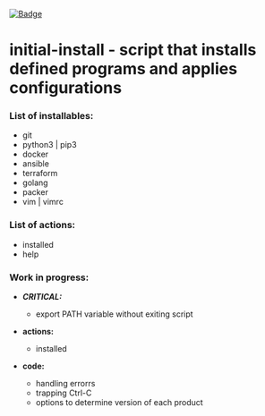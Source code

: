[![Badge](https://img.shields.io/badge/state-work%20in%20progress-yellowgreen.svg)]()


# initial-install - script that installs defined programs and applies configurations

### List of installables:

  * git
  * python3 | pip3
  * docker
  * ansible
  * terraform
  * golang
  * packer
  * vim | vimrc


### List of actions:

  * installed
  * help

### Work in progress: 

  * ***CRITICAL:***
    * export PATH variable without exiting script  

  * **actions:** 
    * installed
  
  * **code:**
    * handling errorrs
    * trapping Ctrl-C
    * options to determine version of each product

